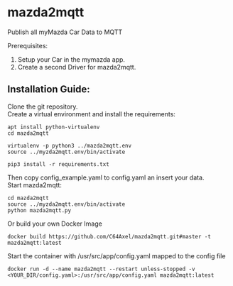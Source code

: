 # mazda2mqtt
Publish all myMazda Car Data to MQTT

Prerequisites:
1. Setup your Car in the mymazda app.
2. Create a second Driver for mazda2mqtt.

## Installation Guide:
Clone the git repository.  
Create a virtual environment and install the requirements:  
```
apt install python-virtualenv
cd mazda2mqtt 

virtualenv -p python3 ../mazda2mqtt.env
source ../myzda2mqtt.env/bin/activate

pip3 install -r requirements.txt
```
Then copy config_example.yaml to config.yaml an insert your data.  
Start mazda2mqtt:
```
cd mazda2mqtt
source ../myzda2mqtt.env/bin/activate
python mazda2mqtt.py
```

Or build your own Docker Image
```
docker build https://github.com/C64Axel/mazda2mqtt.git#master -t mazda2mqtt:latest
```
Start the container with /usr/src/app/config.yaml mapped to the config file
```
docker run -d --name mazda2mqtt --restart unless-stopped -v <YOUR_DIR/config.yaml>:/usr/src/app/config.yaml mazda2mqtt:latest
```
